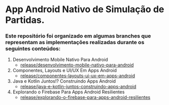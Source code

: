<h1>App Android Nativo de Simulação de Partidas. </h1>

<h3>Este repositório foi organizado em algumas branches que representam as implementações realizadas durante os seguintes conteúdos:</h3>

1. Desenvolvimento Mobile Nativo Para Android
    - [release/desenvolvimento-mobile-nativo-para-android](/)
1. Componentes, Layouts e UI/UX Em Apps Android
    - [release/componentes-layouts-ui-ux-em-apps-android](/)
1. Java e Kotlin Juntos!? Construindo Apps Android
    - [release/java-e-kotlin-juntos-construindo-apps-android](/)
1. Explorando o Firebase Para Apps Android Resilientes
    - [release/explorando-o-firebase-para-apps-android-resilientes](/)
